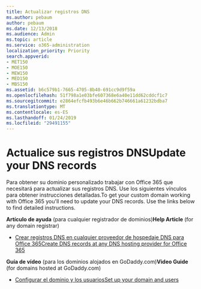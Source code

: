 ```yaml
---
title: Actualizar registros DNS
ms.author: pebaum
author: pebaum
ms.date: 12/13/2018
ms.audience: Admin
ms.topic: article
ms.service: o365-administration
localization_priority: Priority
search.appverid:
- MET150
- MOE150
- MEW150
- MED150
- MBS150
ms.assetid: b6c579b1-7665-4705-8b40-691cc9d9f59a
ms.openlocfilehash: 51f798a1e03bfe607368e6a40e11dd62cddcf1c7
ms.sourcegitcommit: e2864efcfb493b6e46b662b746661a61232bdba7
ms.translationtype: MT
ms.contentlocale: es-ES
ms.lasthandoff: 01/24/2019
ms.locfileid: "29491155"
---
```

# <a name="update-your-dns-records"></a><span data-ttu-id="22c0d-102">Actualice sus registros DNS</span><span class="sxs-lookup"><span data-stu-id="22c0d-102">Update your DNS records</span></span>

<span data-ttu-id="22c0d-p101">Para obtener su dominio personalizado trabajar con Office 365 que necesitará para actualizar sus registros DNS. Use los siguientes vínculos para obtener instrucciones detalladas.</span><span class="sxs-lookup"><span data-stu-id="22c0d-p101">To get your custom domain working with Office 365 you'll need to update your DNS records. Use the links below to find detailed instructions.</span></span>
  
 <span data-ttu-id="22c0d-105">**Artículo de ayuda** (para cualquier registrador de dominios)</span><span class="sxs-lookup"><span data-stu-id="22c0d-105">**Help Article** (for any domain registrar)</span></span> 
  
- [<span data-ttu-id="22c0d-106">Crear registros DNS en cualquier proveedor de hospedaje DNS para Office 365</span><span class="sxs-lookup"><span data-stu-id="22c0d-106">Create DNS records at any DNS hosting provider for Office 365</span></span>](https://docs.microsoft.com/office365/admin/get-help-with-domains/create-dns-records-at-any-dns-hosting-provider)
    
 <span data-ttu-id="22c0d-107">**Guía de vídeo** (para los dominios alojados en GoDaddy.com)</span><span class="sxs-lookup"><span data-stu-id="22c0d-107">**Video Guide** (for domains hosted at GoDaddy.com)</span></span> 
  
- [<span data-ttu-id="22c0d-108">Configurar el dominio y los usuarios</span><span class="sxs-lookup"><span data-stu-id="22c0d-108">Set up your domain and users</span></span>](https://support.office.com/article/26524a2c-1d65-48ab-8927-ae0b27370c62)
    

